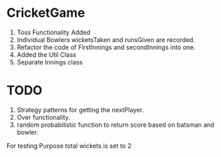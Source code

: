 # CricketGame

1. Toss Functionality Added
2. Individual Bowlers wicketsTaken and runsGiven are recorded.
3. Refactor the code of FirstInnings and secondInnings into one.
4. Added the Util Class
5. Separate Innings class

# TODO

1. Strategy patterns for getting the nextPlayer.
2. Over functionality.
3. random probabilistic function to return score based on batsman and bowler.

For testing Purpose total wickets is set to 2
